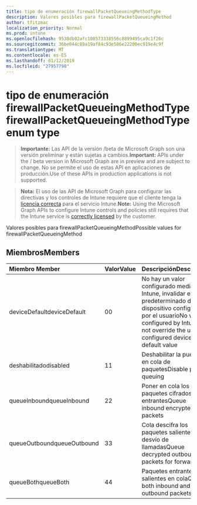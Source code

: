 ```yaml
---
title: tipo de enumeración firewallPacketQueueingMethodType
description: Valores posibles para firewallPacketQueueingMethod
author: tfitzmac
localization_priority: Normal
ms.prod: intune
ms.openlocfilehash: 9538db02afc108573338556c8899495ca9c1f26c
ms.sourcegitcommit: 36be044c89a19af84c93e586e22200ec919e4c9f
ms.translationtype: MT
ms.contentlocale: es-ES
ms.lasthandoff: 01/12/2019
ms.locfileid: "27957798"
---
```

# <a name="firewallpacketqueueingmethodtype-enum-type"></a><span data-ttu-id="7c853-103">tipo de enumeración firewallPacketQueueingMethodType</span><span class="sxs-lookup"><span data-stu-id="7c853-103">firewallPacketQueueingMethodType enum type</span></span>

> <span data-ttu-id="7c853-104">**Importante:** Las API de la versión /beta de Microsoft Graph son una versión preliminar y están sujetas a cambios.</span><span class="sxs-lookup"><span data-stu-id="7c853-104">**Important:** APIs under the / beta version in Microsoft Graph are in preview and are subject to change.</span></span> <span data-ttu-id="7c853-105">No se permite el uso de estas API en aplicaciones de producción.</span><span class="sxs-lookup"><span data-stu-id="7c853-105">Use of these APIs in production applications is not supported.</span></span>

> <span data-ttu-id="7c853-106">**Nota:** El uso de las API de Microsoft Graph para configurar las directivas y los controles de Intune requiere que el cliente tenga la [licencia correcta](https://go.microsoft.com/fwlink/?linkid=839381) para el servicio Intune.</span><span class="sxs-lookup"><span data-stu-id="7c853-106">**Note:** Using the Microsoft Graph APIs to configure Intune controls and policies still requires that the Intune service is [correctly licensed](https://go.microsoft.com/fwlink/?linkid=839381) by the customer.</span></span>

<span data-ttu-id="7c853-107">Valores posibles para firewallPacketQueueingMethod</span><span class="sxs-lookup"><span data-stu-id="7c853-107">Possible values for firewallPacketQueueingMethod</span></span>
## <a name="members"></a><span data-ttu-id="7c853-108">Miembros</span><span class="sxs-lookup"><span data-stu-id="7c853-108">Members</span></span>
|<span data-ttu-id="7c853-109">Miembro	</span><span class="sxs-lookup"><span data-stu-id="7c853-109">Member</span></span>|<span data-ttu-id="7c853-110">Valor</span><span class="sxs-lookup"><span data-stu-id="7c853-110">Value</span></span>|<span data-ttu-id="7c853-111">Descripción</span><span class="sxs-lookup"><span data-stu-id="7c853-111">Description</span></span>|
|:---|:---|:---|
|<span data-ttu-id="7c853-112">deviceDefault</span><span class="sxs-lookup"><span data-stu-id="7c853-112">deviceDefault</span></span>|<span data-ttu-id="7c853-113">0</span><span class="sxs-lookup"><span data-stu-id="7c853-113">0</span></span>|<span data-ttu-id="7c853-114">No hay un valor configurado mediante Intune, invalidar el valor predeterminado de dispositivo configurado por el usuario</span><span class="sxs-lookup"><span data-stu-id="7c853-114">No value configured by Intune, do not override the user-configured device default value</span></span>|
|<span data-ttu-id="7c853-115">deshabilitado</span><span class="sxs-lookup"><span data-stu-id="7c853-115">disabled</span></span>|<span data-ttu-id="7c853-116">1</span><span class="sxs-lookup"><span data-stu-id="7c853-116">1</span></span>|<span data-ttu-id="7c853-117">Deshabilitar la puesta en cola de paquetes</span><span class="sxs-lookup"><span data-stu-id="7c853-117">Disable packet queuing</span></span>|
|<span data-ttu-id="7c853-118">queueInbound</span><span class="sxs-lookup"><span data-stu-id="7c853-118">queueInbound</span></span>|<span data-ttu-id="7c853-119">2</span><span class="sxs-lookup"><span data-stu-id="7c853-119">2</span></span>|<span data-ttu-id="7c853-120">Poner en cola los paquetes cifrados entrantes</span><span class="sxs-lookup"><span data-stu-id="7c853-120">Queue inbound encrypted packets</span></span>|
|<span data-ttu-id="7c853-121">queueOutbound</span><span class="sxs-lookup"><span data-stu-id="7c853-121">queueOutbound</span></span>|<span data-ttu-id="7c853-122">3</span><span class="sxs-lookup"><span data-stu-id="7c853-122">3</span></span>|<span data-ttu-id="7c853-123">Cola descifra los paquetes salientes para desvío de llamadas</span><span class="sxs-lookup"><span data-stu-id="7c853-123">Queue decrypted outbound packets for forwarding</span></span>|
|<span data-ttu-id="7c853-124">queueBoth</span><span class="sxs-lookup"><span data-stu-id="7c853-124">queueBoth</span></span>|<span data-ttu-id="7c853-125">4</span><span class="sxs-lookup"><span data-stu-id="7c853-125">4</span></span>|<span data-ttu-id="7c853-126">Paquetes entrantes y salientes en cola</span><span class="sxs-lookup"><span data-stu-id="7c853-126">Queue both inbound and outbound packets</span></span>|





